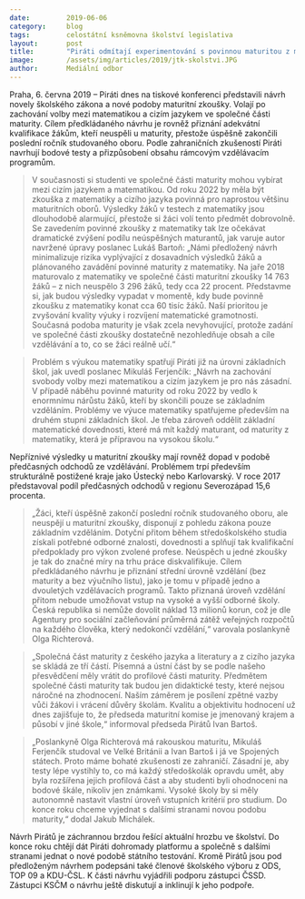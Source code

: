 ```yaml
---
date:         2019-06-06
category:     blog
tags:         celostátní ksněmovna školství legislativa
layout:       post
title:        "Piráti odmítají experimentování s povinnou maturitou z matematiky, odnesou to desetitisíce studentů, varují"
image:        /assets/img/articles/2019/jtk-skolstvi.JPG
author:       Mediální odbor
---
```


 

Praha, 6. června 2019 – Piráti dnes na tiskové konferenci představili návrh novely školského zákona a nové podoby maturitní zkoušky. Volají po zachování volby mezi matematikou a cizím jazykem ve společné části maturity. Cílem předkládaného návrhu je rovněž přiznání adekvátní kvalifikace žákům, kteří neuspěli u maturity, přestože úspěšně zakončili poslední ročník studovaného oboru. Podle zahraničních zkušeností Piráti navrhují bodové testy a přizpůsobení obsahu rámcovým vzdělávacím programům.

> V současnosti si studenti ve společné části maturity mohou vybírat mezi cizím jazykem a matematikou. Od roku 2022 by měla být zkouška z matematiky a cizího jazyka povinná pro naprostou většinu maturitních oborů. Výsledky žáků v testech z matematiky jsou dlouhodobě alarmující, přestože si žáci volí tento předmět dobrovolně. Se zavedením povinné zkoušky z matematiky tak lze očekávat dramatické zvýšení podílu neúspěšných maturantů, jak varuje autor navržené úpravy poslanec Lukáš Bartoň: „Námi předložený návrh minimalizuje rizika vyplývající z dosavadních výsledků žáků a plánovaného zavádění povinné maturity z matematiky. Na jaře 2018 maturovalo z matematiky ve společné části maturitní zkoušky 14 763 žáků – z nich neuspělo 3 296 žáků, tedy cca 22 procent. Představme si, jak budou výsledky vypadat v momentě, kdy bude povinně zkoušku z matematiky konat cca 60 tisíc žáků. Naší prioritou je zvyšování kvality výuky i rozvíjení matematické gramotnosti. Současná podoba maturity je však zcela nevyhovující, protože zadání ve společné části zkoušky dostatečně nezohledňuje obsah a cíle vzdělávání a to, co se žáci reálně učí.“

> Problém s výukou matematiky spatřují Piráti již na úrovni základních škol, jak uvedl poslanec Mikuláš Ferjenčík: „Návrh na zachování svobody volby mezi matematikou a cizím jazykem je pro nás zásadní. V případě náběhu povinné maturity od roku 2022 by vedlo k enormnímu nárůstu žáků, kteří by skončili pouze se základním vzděláním. Problémy ve výuce matematiky spatřujeme především na druhém stupni základních škol. Je třeba zároveň oddělit základní matematické dovednosti, které má mít každý maturant, od maturity z matematiky, která je přípravou na vysokou školu.“

Nepříznivé výsledky u maturitní zkoušky mají rovněž dopad v podobě předčasných odchodů ze vzdělávání. Problémem trpí především strukturálně postižené kraje jako Ústecký nebo Karlovarský. V roce 2017 představoval podíl předčasných odchodů v regionu Severozápad 15,6 procenta. 

> „Žáci, kteří úspěšně zakončí poslední ročník studovaného oboru, ale neuspějí u maturitní zkoušky, disponují z pohledu zákona pouze základním vzděláním. Dotyční přitom během středoškolského studia získali potřebné odborné znalosti, dovednosti a splňují tak kvalifikační předpoklady pro výkon zvolené profese. Neúspěch u jedné zkoušky je tak do značné míry na trhu práce diskvalifikuje. Cílem předkládaného návrhu je přiznání střední úrovně vzdělání (bez maturity a bez výučního listu), jako je tomu v případě jedno a dvouletých vzdělávacích programů. Takto přiznaná úroveň vzdělání přitom nebude umožňovat vstup na vysoké a vyšší odborné školy. Česká republika si nemůže dovolit náklad 13 milionů korun, což je dle Agentury pro sociální začleňování průměrná zátěž veřejných rozpočtů na každého člověka, který nedokončí vzdělání,“ varovala poslankyně Olga Richterová.

> „Společná část maturity z českého jazyka a literatury a z cizího jazyka se skládá ze tří částí. Písemná a ústní část by se podle našeho přesvědčení měly vrátit do profilové části maturity. Předmětem společné části maturity tak budou jen didaktické testy, které nejsou náročné na zhodnocení. Naším záměrem je posílení zpětné vazby vůči žákovi i vrácení důvěry školám. Kvalitu a objektivitu hodnocení už dnes zajišťuje to, že předseda maturitní komise je jmenovaný krajem a působí v jiné škole,“ informoval předseda Pirátů Ivan Bartoš.

> „Poslankyně Olga Richterová má rakouskou maturitu, Mikuláš Ferjenčík studoval ve Velké Británii a Ivan Bartoš i já ve Spojených státech. Proto máme bohaté zkušenosti ze zahraničí. Zásadní je, aby testy lépe vystihly to, co má každý středoškolák opravdu umět, aby byla rozšířena jejich profilová část a aby studenti byli ohodnoceni na bodové škále, nikoliv jen známkami. Vysoké školy by si měly autonomně nastavit vlastní úroveň vstupních kritérií pro studium. Do konce roku chceme vyjednat s dalšími stranami novou podobu maturity,“ dodal Jakub Michálek.

Návrh Pirátů je záchrannou brzdou řešící aktuální hrozbu ve školství. Do konce roku chtějí dát Piráti dohromady platformu a společně s dalšími stranami jednat o nové podobě státního testování. Kromě Pirátů jsou pod předloženým návrhem podepsáni také členové školského výboru z ODS, TOP 09 a KDU-ČSL. K části návrhu vyjádřili podporu zástupci ČSSD. Zástupci KSČM o návrhu ještě diskutují a inklinují k jeho podpoře.  
